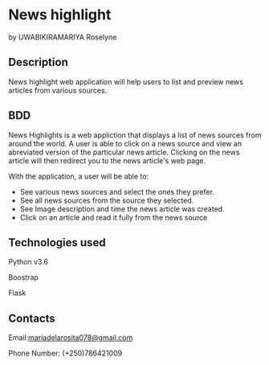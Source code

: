 # News highlight

by UWABIKIRAMARIYA Roselyne

## Description

News highlight web application will help users to list and preview news articles from various sources.   

## BDD

News Highlights is a web appliction that displays a list of news sources from around the world. A user is able to click on a news source and view an abreviated version of the particular news article. Clicking on the news article will then redirect you to the news article's web page.

With the application, a user will be able to:

* See various news sources and select the ones they prefer.
* See all news sources from the source they selected.
* See Image description and time the news article was created.
* Click on an article and read it fully from the news source

## Technologies used

Python v3.6

Boostrap

Flask

## Contacts

Email:mariadelarosita078@gmail.com

Phone Number: (+250)786421009

